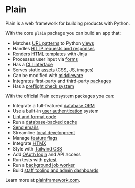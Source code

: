 <!-- This file is compiled from plain/plain/README.md. Do not edit this file directly. -->

# Plain

Plain is a web framework for building products with Python.

With the core `plain` package you can build an app that:

- Matches [URL patterns](https://plainframework.com/docs/plain/plain/urls) to Python [views](https://plainframework.com/docs/plain/plain/views)
- Handles [HTTP requests and responses](https://plainframework.com/docs/plain/plain/http)
- Renders [HTML templates](https://plainframework.com/docs/plain/plain/templates) with Jinja
- Processes user input via [forms](https://plainframework.com/docs/plain/plain/forms)
- Has a [CLI interface](https://plainframework.com/docs/plain/plain/cli)
- Serves static [assets](https://plainframework.com/docs/plain/plain/assets) (CSS, JS, images)
- Can be modified with [middleware](https://plainframework.com/docs/plain/plain/middleware)
- Integrates first-party and third-party [packages](https://plainframework.com/docs/plain/plain/packages)
- Has a [preflight check system](https://plainframework.com/docs/plain/plain/preflight)

With the official Plain ecosystem packages you can:

- Integrate a full-featured [database ORM](https://plainframework.com/docs/plain-db/)
- Use a built-in [user authentication](https://plainframework.com/docs/plain-auth/) system
- [Lint and format code](https://plainframework.com/docs/plain-code/)
- Run a [database-backed cache](https://plainframework.com/docs/plain-cache/)
- [Send emails](https://plainframework.com/docs/plain-mail/)
- Streamline [local development](https://plainframework.com/docs/plain-dev/)
- Manage [feature flags](https://plainframework.com/docs/plain-flags/)
- Integrate [HTMX](https://plainframework.com/docs/plain-htmx/)
- Style with [Tailwind CSS](https://plainframework.com/docs/plain-tailwind/)
- Add [OAuth login](https://plainframework.com/docs/plain-oauth/) and API access
- Run tests with [pytest](https://plainframework.com/docs/plain-test/)
- Run a [background job worker](https://plainframework.com/docs/plain-worker/)
- Build [staff tooling and admin dashboards](https://plainframework.com/docs/plain-staff/)

Learn more at [plainframework.com](https://plainframework.com).

